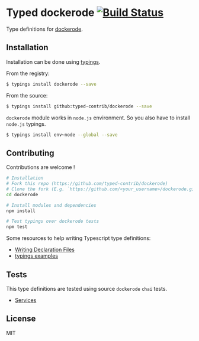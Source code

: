 # Typed dockerode [![Build Status](https://travis-ci.org/typed-contrib/dockerode.svg?branch=master)](https://travis-ci.org/typed-contrib/dockerode)

Type definitions for [dockerode](https://github.com/apocas/dockerode).

## Installation

Installation can be done using [typings](https://github.com/typings/typings).

From the registry:
```bash
$ typings install dockerode --save
```

From the source:
```bash
$ typings install github:typed-contrib/dockerode --save
```

`dockerode` module works in `node.js` environment.
So you also have to install `node.js` typings.

```bash
$ typings install env~node --global --save
```

## Contributing

Contributions are welcome !

```bash
# Installation
# Fork this repo (https://github.com/typed-contrib/dockerode)
# Clone the fork (E.g. `https://github.com/<your_username>/dockerode.git`)
cd dockerode

# Install modules and dependencies
npm install

# Test typings over dockerode tests
npm test
```

Some resources to help writing Typescript type definitions:
 * [Writing Declaration Files](http://www.typescriptlang.org/docs/handbook/writing-declaration-files.html)
 * [typings examples](https://github.com/typings/typings/blob/master/docs/examples.md)

## Tests

This type definitions are tested using source `dockerode` `chai` tests.
 * [Services](https://github.com/apocas/dockerode/tree/master/test/)

## License

MIT

